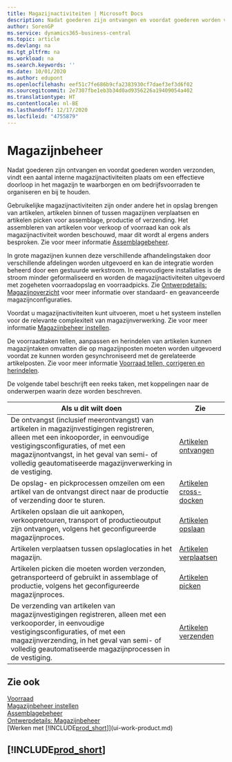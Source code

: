 ```yaml
---
title: Magazijnactiviteiten | Microsoft Docs
description: Nadat goederen zijn ontvangen en voordat goederen worden verzonden, vindt een aantal interne magazijnactiviteiten plaats om een effectieve doorloop in het magazijn te waarborgen en om bedrijfsvoorraden te organiseren en bij te houden.
author: SorenGP
ms.service: dynamics365-business-central
ms.topic: article
ms.devlang: na
ms.tgt_pltfrm: na
ms.workload: na
ms.search.keywords: ''
ms.date: 10/01/2020
ms.author: edupont
ms.openlocfilehash: eef51c7fe686b9cfa2383930cf7daef3ef3d6f02
ms.sourcegitcommit: 2e7307fbe1eb3b34d0ad9356226a19409054a402
ms.translationtype: HT
ms.contentlocale: nl-BE
ms.lasthandoff: 12/17/2020
ms.locfileid: "4755879"
---
```

# <a name="warehouse-management"></a>Magazijnbeheer
Nadat goederen zijn ontvangen en voordat goederen worden verzonden, vindt een aantal interne magazijnactiviteiten plaats om een effectieve doorloop in het magazijn te waarborgen en om bedrijfsvoorraden te organiseren en bij te houden.

Gebruikelijke magazijnactiviteiten zijn onder andere het in opslag brengen van artikelen, artikelen binnen of tussen magazijnen verplaatsen en artikelen picken voor assemblage, productie of verzending. Het assembleren van artikelen voor verkoop of voorraad kan ook als magazijnactiviteit worden beschouwd, maar dit wordt al ergens anders besproken. Zie voor meer informatie [Assemblagebeheer](assembly-assemble-items.md).  

In grote magazijnen kunnen deze verschillende afhandelingstaken door verschillende afdelingen worden uitgevoerd en kan de integratie worden beheerd door een gestuurde werkstroom. In eenvoudigere installaties is de stroom minder geformaliseerd en worden de magazijnactiviteiten uitgevoerd met zogeheten voorraadopslag en voorraadpicks. Zie [Ontwerpdetails: Magazijnoverzicht](design-details-warehouse-overview.md) voor meer informatie over standaard- en geavanceerde magazijnconfiguraties.

Voordat u magazijnactiviteiten kunt uitvoeren, moet u het systeem instellen voor de relevante complexiteit van magazijnverwerking. Zie voor meer informatie [Magazijnbeheer instellen](warehouse-setup-warehouse.md).

De voorraadtaken tellen, aanpassen en herindelen van artikelen kunnen magazijntaken omvatten die op magazijnposten moeten worden uitgevoerd voordat ze kunnen worden gesynchroniseerd met de gerelateerde artikelposten. Zie voor meer informatie [Voorraad tellen, corrigeren en herindelen](inventory-how-count-adjust-reclassify.md).

 De volgende tabel beschrijft een reeks taken, met koppelingen naar de onderwerpen waarin deze worden beschreven.   

|**Als u dit wilt doen**|**Zie**|  
|------------|-------------|  
|De ontvangst (inclusief meerontvangst) van artikelen in magazijnvestigingen registreren, alleen met een inkooporder, in eenvoudige vestigingsconfiguraties, of met een magazijnontvangst, in het geval van semi- of volledig geautomatiseerde magazijnverwerking in de vestiging.|[Artikelen ontvangen](warehouse-how-receive-items.md)|
|De opslag- en pickprocessen omzeilen om een artikel van de ontvangst direct naar de productie of verzending door te sturen.|[Artikelen cross-docken](warehouse-how-to-cross-dock-items.md)|    
|Artikelen opslaan die uit aankopen, verkoopretouren, transport of productieoutput zijn ontvangen, volgens het geconfigureerde magazijnproces.|[Artikelen opslaan](warehouse-put-away-items.md)|
|Artikelen verplaatsen tussen opslaglocaties in het magazijn.|[Artikelen verplaatsen](warehouse-move-items.md)|
|Artikelen picken die moeten worden verzonden, getransporteerd of gebruikt in assemblage of productie, volgens het geconfigureerde magazijnproces.|[Artikelen picken](warehouse-pick-items.md)|
|De verzending van artikelen van magazijnvestigingen registreren, alleen met een verkooporder, in eenvoudige vestigingsconfiguraties, of met een magazijnverzending, in het geval van semi- of volledig geautomatiseerde magazijnprocessen in de vestiging.|[Artikelen verzenden](warehouse-how-ship-items.md)|  

## <a name="see-also"></a>Zie ook  
[Voorraad](inventory-manage-inventory.md)  
[Magazijnbeheer instellen](warehouse-setup-warehouse.md)     
[Assemblagebeheer](assembly-assemble-items.md)    
[Ontwerpdetails: Magazijnbeheer](design-details-warehouse-management.md)  
[Werken met [!INCLUDE[prod_short](includes/prod_short.md)]](ui-work-product.md)  

## [!INCLUDE[prod_short](includes/free_trial_md.md)]  
